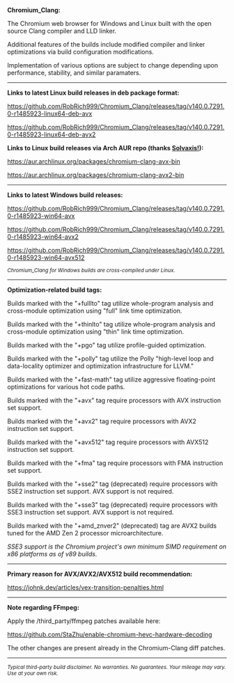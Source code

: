 **Chromium_Clang:**

The Chromium web browser for Windows and Linux built with the open source Clang compiler and LLD linker.

Additional features of the builds include modified compiler and linker optimizations via build configuration modifications.

Implementation of various options are subject to change depending upon performance, stability, and similar paramaters.

****

**Links to latest Linux build releases in deb package format:**

https://github.com/RobRich999/Chromium_Clang/releases/tag/v140.0.7291.0-r1485923-linux64-deb-avx

https://github.com/RobRich999/Chromium_Clang/releases/tag/v140.0.7291.0-r1485923-linux64-deb-avx2

**Links to Linux build releases via Arch AUR repo (thanks [Solvaxis!](https://github.com/Solvaxis)):**

https://aur.archlinux.org/packages/chromium-clang-avx-bin

https://aur.archlinux.org/packages/chromium-clang-avx2-bin

****

**Links to latest Windows build releases:**

https://github.com/RobRich999/Chromium_Clang/releases/tag/v140.0.7291.0-r1485923-win64-avx

https://github.com/RobRich999/Chromium_Clang/releases/tag/v140.0.7291.0-r1485923-win64-avx2

https://github.com/RobRich999/Chromium_Clang/releases/tag/v140.0.7291.0-r1485923-win64-avx512

<sub>*Chromium_Clang for Windows builds are cross-compiled under Linux.*</sub>

****

**Optimization-related build tags:**

Builds marked with the "+fulllto" tag utilize whole-program analysis and cross-module optimization using "full" link time optimization.

Builds marked with the "+thinlto" tag utilize whole-program analysis and cross-module optimization using "thin" link time optimization.

Builds marked with the "+pgo" tag utilize profile-guided optimization.

Builds marked with the "+polly" tag utilize the Polly "high-level loop and data-locality optimizer and optimization infrastructure for LLVM."

Builds marked with the "+fast-math" tag utilize aggressive floating-point optimizations for various hot code paths.

Builds marked with the "+avx" tag require processors with AVX instruction set support.

Builds marked with the "+avx2" tag require processors with AVX2 instruction set support.

Builds marked with the "+avx512" tag require processors with AVX512 instruction set support.

Builds marked with the "+fma" tag require processors with FMA instruction set support.

Builds marked with the "+sse2" tag (deprecated) require processors with SSE2 instruction set support. AVX support is not required.

Builds marked with the "+sse3" tag (deprecated) require processors with SSE3 instruction set support. AVX support is not required.

Builds marked with the "+amd_znver2" (deprecated) tag are AVX2 builds tuned for the AMD Zen 2 processor microarchitecture.

*SSE3 support is the Chromium project's own minimum SIMD requirement on x86 platforms as of v89 builds.*

****

**Primary reason for AVX/AVX2/AVX512 build recommendation:**

https://johnk.dev/articles/vex-transition-penalties.html

****

**Note regarding FFmpeg:**

Apply the /third_party/ffmpeg patches available here:

https://github.com/StaZhu/enable-chromium-hevc-hardware-decoding

The other changes are present already in the Chromium-Clang diff patches.

****

<sub>*Typical third-party build disclaimer. No warranties. No guarantees. Your mileage may vary. Use at your own risk.*</sub>
